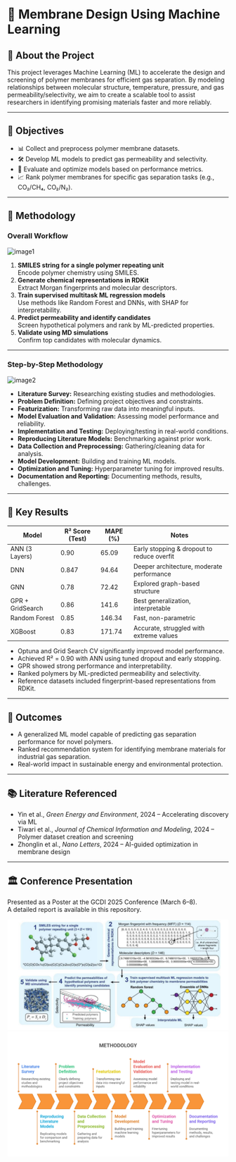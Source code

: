 # 🧠 Membrane Design Using Machine Learning

## 📍 About the Project

This project leverages Machine Learning (ML) to accelerate the design and screening of polymer membranes for efficient gas separation. By modeling relationships between molecular structure, temperature, pressure, and gas permeability/selectivity, we aim to create a scalable tool to assist researchers in identifying promising materials faster and more reliably.

---

## 🎯 Objectives

- 📊 Collect and preprocess polymer membrane datasets.
- 🛠️ Develop ML models to predict gas permeability and selectivity.
- 🧪 Evaluate and optimize models based on performance metrics.
- 📈 Rank polymer membranes for specific gas separation tasks (e.g., CO₂/CH₄, CO₂/N₂).

---

## 🔬 Methodology

### Overall Workflow

![image1](image1)

1. **SMILES string for a single polymer repeating unit**  
   Encode polymer chemistry using SMILES.
2. **Generate chemical representations in RDKit**  
   Extract Morgan fingerprints and molecular descriptors.
3. **Train supervised multitask ML regression models**  
   Use methods like Random Forest and DNNs, with SHAP for interpretability.
4. **Predict permeability and identify candidates**  
   Screen hypothetical polymers and rank by ML-predicted properties.
5. **Validate using MD simulations**  
   Confirm top candidates with molecular dynamics.

---

### Step-by-Step Methodology

![image2](image2)

- **Literature Survey:** Researching existing studies and methodologies.
- **Problem Definition:** Defining project objectives and constraints.
- **Featurization:** Transforming raw data into meaningful inputs.
- **Model Evaluation and Validation:** Assessing model performance and reliability.
- **Implementation and Testing:** Deploying/testing in real-world conditions.
- **Reproducing Literature Models:** Benchmarking against prior work.
- **Data Collection and Preprocessing:** Gathering/cleaning data for analysis.
- **Model Development:** Building and training ML models.
- **Optimization and Tuning:** Hyperparameter tuning for improved results.
- **Documentation and Reporting:** Documenting methods, results, challenges.

---

## 📌 Key Results

| Model           | R² Score (Test) | MAPE (%) | Notes                                      | 
|-----------------|----------------|----------|---------------------------------------------|
| ANN (3 Layers)  | 0.90           | 65.09    | Early stopping & dropout to reduce overfit  |
| DNN             | 0.847          | 94.64    | Deeper architecture, moderate performance   |
| GNN             | 0.78           | 72.42    | Explored graph-based structure              |
| GPR + GridSearch| 0.86           | 141.6    | Best generalization, interpretable          |
| Random Forest   | 0.85           | 146.34   | Fast, non-parametric                        |
| XGBoost         | 0.83           | 171.74   | Accurate, struggled with extreme values     |

- Optuna and Grid Search CV significantly improved model performance.
- Achieved R² = 0.90 with ANN using tuned dropout and early stopping.
- GPR showed strong performance and interpretability.
- Ranked polymers by ML-predicted permeability and selectivity.
- Reference datasets included fingerprint-based representations from RDKit.

---

## 🚀 Outcomes

- A generalized ML model capable of predicting gas separation performance for novel polymers.
- Ranked recommendation system for identifying membrane materials for industrial gas separation.
- Real-world impact in sustainable energy and environmental protection.

---

## 📚 Literature Referenced

- Yin et al., *Green Energy and Environment*, 2024 – Accelerating discovery via ML
- Tiwari et al., *Journal of Chemical Information and Modeling*, 2024 – Polymer dataset creation and screening
- Zhonglin et al., *Nano Letters*, 2024 – AI-guided optimization in membrane design

---

## 🏛️ Conference Presentation

Presented as a Poster at the GCDI 2025 Conference (March 6–8).  
A detailed report is available in this repository.


![Workflow](RDKIT.png)
![Methodology](Methodology.png)
